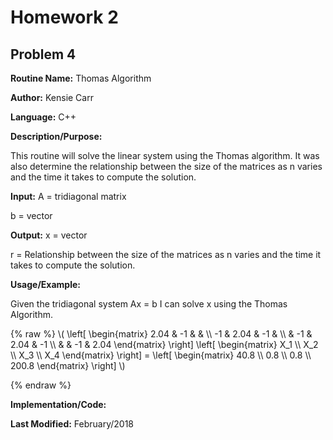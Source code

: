 # Homework 2
## Problem 4
**Routine Name:**           Thomas Algorithm

**Author:** Kensie Carr

**Language:** C++

**Description/Purpose:** 

This routine will solve the linear system using the Thomas algorithm. It was also determine the relationship between the size of the matrices as n varies and the time it takes to compute the solution.

**Input:**
A = tridiagonal matrix

b = vector

**Output:** 
x = vector

r = Relationship between the size of the matrices as n varies and the time it takes to compute the solution.


**Usage/Example:**


Given the tridiagonal system Ax = b I can solve x using the Thomas Algorithm.

{% raw %}
\\( 
    \left[ \begin{matrix} 
    2.04 & -1 &  &  \\\ 
    -1 & 2.04 & -1 &  \\\ 
     & -1 & 2.04 & -1 \\\ 
     &  & -1 & 2.04
     \end{matrix} \right]
     \left[ \begin{matrix} X_1 \\\ X_2 \\\ X_3 \\\ X_4 \end{matrix} \right]
     = \left[ \begin{matrix} 40.8 \\\ 0.8 \\\ 0.8 \\\ 200.8 \end{matrix} \right]
    \\)

{% endraw %}

**Implementation/Code:** 

**Last Modified:** February/2018